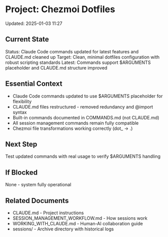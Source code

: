 # Project: Chezmoi Dotfiles
Updated: 2025-01-03 11:27

## Current State
Status: Claude Code commands updated for latest features and CLAUDE.md cleaned up
Target: Clean, minimal dotfiles configuration with robust scripting standards
Latest: Commands support $ARGUMENTS placeholder and CLAUDE.md structure improved

## Essential Context
- Claude Code commands updated to use $ARGUMENTS placeholder for flexibility
- CLAUDE.md files restructured - removed redundancy and @import syntax
- Built-in commands documented in COMMANDS.md (not CLAUDE.md)
- All session management commands remain fully compatible
- Chezmoi file transformations working correctly (dot_ → .)

## Next Step
Test updated commands with real usage to verify $ARGUMENTS handling

## If Blocked
None - system fully operational

## Related Documents
- CLAUDE.md - Project instructions
- SESSION_MANAGEMENT_WORKFLOW.md - How sessions work
- WORKING_WITH_CLAUDE.md - Human-AI collaboration guide
- sessions/ - Archive directory with historical logs